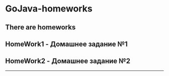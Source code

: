 ﻿# GoJava-homeworks
There are homeworks
-------------------------
## HomeWork1 - Домашнее задание №1
## HomeWork2 - Домашнее задание №2
-------------------------
